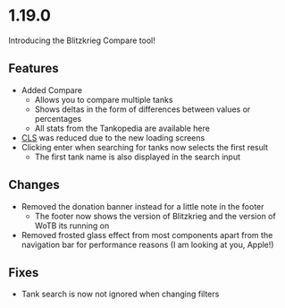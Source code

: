 # 1.19.0

Introducing the Blitzkrieg Compare tool!

## Features

- Added Compare
  - Allows you to compare multiple tanks
  - Shows deltas in the form of differences between values or percentages
  - All stats from the Tankopedia are available here
- [CLS](https://web.dev/articles/cls) was reduced due to the new loading screens
- Clicking enter when searching for tanks now selects the first result
  - The first tank name is also displayed in the search input

## Changes

- Removed the donation banner instead for a little note in the footer
  - The footer now shows the version of Blitzkrieg and the version of WoTB its running on
- Removed frosted glass effect from most components apart from the navigation bar for performance reasons (I am looking at you, Apple!)

## Fixes

- Tank search is now not ignored when changing filters
